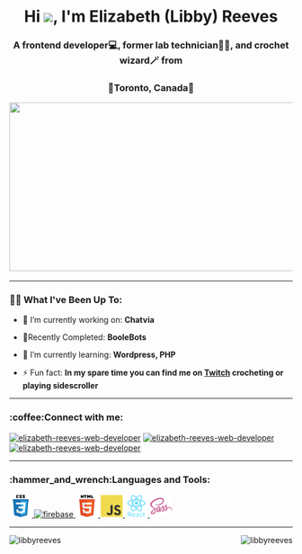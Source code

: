 <div id="header">
  <h1 align="center">Hi <img src="https://media.giphy.com/media/hvRJCLFzcasrR4ia7z/giphy.gif" width="30px"/>, I'm Elizabeth (Libby) Reeves</h1>
  <h3 align="center">A frontend developer💻, former lab technician👩‍🔬, and crochet wizard🪄 from</h3>
  <h3 align="center">🍁Toronto, Canada🍁</h3>
  <div align="center">
    <img src="https://media.giphy.com/media/v1.Y2lkPTc5MGI3NjExMThseW0zYmxvMDFpMWYxanVzM21lZHo1YWN5eWc3dDllNnZ2N3psNCZlcD12MV9pbnRlcm5hbF9naWZfYnlfaWQmY3Q9Zw/l3nWqD4ViFej9REAw/giphy.gif" width="600" height="300"/>
  </div>
</div>

---

### :woman_technologist: What I've Been Up To:


- 🔭 I’m currently working on: <b>Chatvia</b>

- :mega:Recently Completed: <b>BooleBots</b>

- 🌱 I’m currently learning: **Wordpress, PHP**

- ⚡ Fun fact: **In my spare time you can find me on <a href="https://www.twitch.tv/xoxosilverxoxo/">Twitch</a> crocheting or playing sidescroller**
</div>

---

<h3 align="left">:coffee:Connect with me:</h3>
<p align="left">
<a href="https://linkedin.com/in/elizabeth-reeves-web-developer" target="blank"><img align="center" src="https://raw.githubusercontent.com/rahuldkjain/github-profile-readme-generator/master/src/images/icons/Social/linked-in-alt.svg" alt="elizabeth-reeves-web-developer" height="30" width="40" /></a>
<a href="https://linkedin.com/in/elizabeth-reeves-web-developer" target="blank"><img align="center" src="https://raw.githubusercontent.com/rahuldkjain/github-profile-readme-generator/master/src/images/icons/Social/email.svg" alt="elizabeth-reeves-web-developer" height="30" width="40" /></a>
<a href="https://linkedin.com/in/elizabeth-reeves-web-developer" target="blank"><img align="center" src="https://raw.githubusercontent.com/rahuldkjain/github-profile-readme-generator/master/src/images/icons/Social/linked-in-alt.svg" alt="elizabeth-reeves-web-developer" height="30" width="40" /></a>
</p>

---

<h3 align="left">:hammer_and_wrench:Languages and Tools:</h3>
<p align="left"> <a href="https://www.w3schools.com/css/" target="_blank" rel="noreferrer"> <img src="https://raw.githubusercontent.com/devicons/devicon/master/icons/css3/css3-original-wordmark.svg" alt="css3" width="40" height="40"/> </a> <a href="https://firebase.google.com/" target="_blank" rel="noreferrer"> <img src="https://www.vectorlogo.zone/logos/firebase/firebase-icon.svg" alt="firebase" width="40" height="40"/> </a> <a href="https://www.w3.org/html/" target="_blank" rel="noreferrer"> <img src="https://raw.githubusercontent.com/devicons/devicon/master/icons/html5/html5-original-wordmark.svg" alt="html5" width="40" height="40"/> </a> <a href="https://developer.mozilla.org/en-US/docs/Web/JavaScript" target="_blank" rel="noreferrer"> <img src="https://raw.githubusercontent.com/devicons/devicon/master/icons/javascript/javascript-original.svg" alt="javascript" width="40" height="40"/> </a> <a href="https://reactjs.org/" target="_blank" rel="noreferrer"> <img src="https://raw.githubusercontent.com/devicons/devicon/master/icons/react/react-original-wordmark.svg" alt="react" width="40" height="40"/> </a> <a href="https://sass-lang.com" target="_blank" rel="noreferrer"> <img src="https://raw.githubusercontent.com/devicons/devicon/master/icons/sass/sass-original.svg" alt="sass" width="40" height="40"/> </a> </p>

---




<p><img align="left" src="https://github-readme-stats.vercel.app/api/top-langs?username=libbyreeves&show_icons=true&locale=en&layout=compact" alt="libbyreeves" /></p>


<p>&nbsp;<img align="right" src="https://github-readme-stats.vercel.app/api?username=libbyreeves&show_icons=true&locale=en" alt="libbyreeves" /></p>
